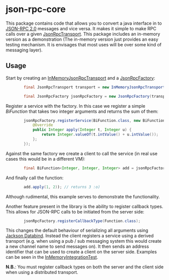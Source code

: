# json-rpc-core

This package contains code that allows you to convert a java interface in to [JSON-RPC 2.0](http://www.jsonrpc.org/specification) messages and vice versa. It makes it simple to make RPC calls over a given [JsonRpcTransport](src/main/java/com/iso/ie/jsonrpc/JsonRpcTransport.java). This package includes an in-memory version as a demonstration (The in-memory version just provides an easy testing mechanism. It is envisages that most uses will be over some kind of messaging layer).

## Usage

Start by creating an [InMemoryJsonRpcTransport](src/main/java/com/iso/ie/jsonrpc/InMemoryJsonRpcTransport.java) and a [JsonRpcFactory](src/main/java/com/iso/ie/jsonrpc/JsonRpcFactory.java):

```java
		final JsonRpcTransport transport = new InMemoryJsonRpcTransport("A unique address");

		final JsonRpcFactory jsonRpcFactory = new JsonRpcFactory(transport);
```

Register a service with the factory. In this case we register a simple *BiFunction* that takes two integer arguments and returns the sum of them:

```java
		jsonRpcFactory.registerService(BiFunction.class, new BiFunction<Integer, Integer, Integer>() {
			@Override
			public Integer apply(Integer t, Integer u) {
				return Integer.valueOf(t.intValue() + u.intValue());
			};
		});
```

Against the same factory we create a client to call the service (in real use cases this would be in a different VM):

```java	
		final BiFunction<Integer, Integer, Integer> add = jsonRpcFactory.newClient(BiFunction.class, 10, TimeUnit.SECONDS);		
```

And finally call the function:

```java
		add.apply(1, 2)); // returns 3 :o)
```

Although rudimental, this example serves to demonstrate the functionality.

Another feature present in the library is the ability to register callback types. This allows for JSON-RPC calls to be initiated from the server side:

```java
		jsonRpcFactory.registerCallbackType(Function.class);
```

This changes the default behaviour of serializing all arguments using [Jackson Databind](https://github.com/FasterXML/jackson-databind). Instead the client registers a service using a derived transport (e.g. when using a pub / sub messaging system this would create a new channel name to send messages on). It then sends an address identifier that can be used to create a client on the server side. Examples can be seen in the [InMemoryIntegrationTest](src/test/java/com/iso/ie/jsonrpc/InMemoryIntegrationTest.java).

**N.B.**: You must register callback types on both the server and the client side when using a distributed transport.
